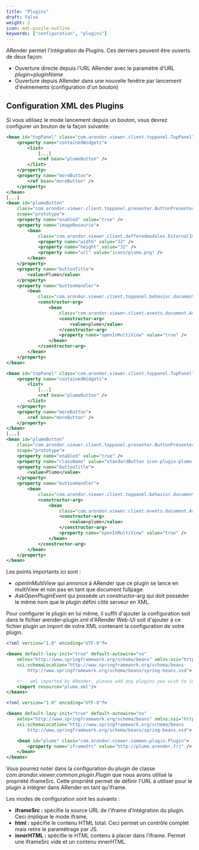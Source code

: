 ```yaml
---
title: "Plugins"
draft: false
weight: 2
icon: mdi-puzzle-outline
keywords: ["configuration", "plugins"]
---
```


ARender permet l'intégration de Plugins. Ces derniers peuvent être
ouverts de deux façon:

- Ouverture directe depuis l'URL ARender avec le paramètre d'URL
  *plugin=pluginName*
- Ouverture depuis ARender dans une nouvelle fenêtre par lancement
  d'évènements (configuration d'un bouton)

## Configuration XML des Plugins

Si vous utilisez le mode lancement depuis un bouton, vous devrez
configurer un bouton de la façon suivante:


``` xml
<bean id="topPanel" class="com.arondor.viewer.client.toppanel.TopPanel">
    <property name="containedWidgets">
        <list>
            [...]
            <ref bean="plumeButton" />
        </list>
    </property>
    <property name="moreButton">
        <ref bean="moreButton" />
    </property>
</bean>
[...]
<bean id="plumeButton"
    class="com.arondor.viewer.client.toppanel.presenter.ButtonPresenter"
    scope="prototype">
    <property name="enabled" value="true" />
    <property name="imageResource">
        <bean
            class="com.arondor.viewer.client.defferedmodules.ExternalImageResource">
            <property name="width" value="32" />
            <property name="height" value="32" />
            <property name="url" value="icons/plume.png" />
        </bean>
    </property>
    <property name="buttonTitle">
        <value>Plume</value>
    </property>
    <property name="buttonHandler">
        <bean
            class="com.arondor.viewer.client.toppanel.behavior.document.GenericHandler">
            <constructor-arg>
                <bean
                    class="com.arondor.viewer.client.events.document.AskOpenPluginEvent">
                    <constructor-arg>
                        <value>plume</value>
                    </constructor-arg>
                    <property name="openInMultiView" value="true" />
                </bean>
            </constructor-arg>
        </bean>
    </property>
</bean>
```




``` xml
<bean id="topPanel" class="com.arondor.viewer.client.toppanel.TopPanel">
    <property name="containedWidgets">
        <list>
            [...]
            <ref bean="plumeButton" />
        </list>
    </property>
    <property name="moreButton">
        <ref bean="moreButton" />
    </property>
</bean>
[...]
<bean id="plumeButton"
    class="com.arondor.viewer.client.toppanel.presenter.ButtonPresenter"
    scope="prototype">
    <property name="enabled" value="true" />
    <property name="className" value="standardButton icon-plugin-plume toppanelButton" />
    <property name="buttonTitle">
        <value>Plume</value>
    </property>
    <property name="buttonHandler">
        <bean
            class="com.arondor.viewer.client.toppanel.behavior.document.GenericHandler">
            <constructor-arg>
                <bean
                    class="com.arondor.viewer.client.events.document.AskOpenPluginEvent">
                    <constructor-arg>
                        <value>plume</value>
                    </constructor-arg>
                    <property name="openInMultiView" value="true" />
                </bean>
            </constructor-arg>
        </bean>
    </property>
</bean>
```


Les points importants ici sont :

- *openInMultiView* qui annonce à ARender que ce plugin se lance en
  multiView et non pas en tant que document fullpage.
- *AskOpenPluginEvent* qui possède un constructor-arg qui doit
  posséder le même nom que le plugin défini côté serveur en XML.

Pour configurer le plugin en lui même, il suffit d'ajouter la
configuration soit dans le fichier arender-plugin.xml d'ARender Web-UI soit
d'ajouter à ce fichier plugin un import de votre XML contenant la
configuration de votre plugin.


``` xml
<?xml version="1.0" encoding="UTF-8"?>

<beans default-lazy-init="true" default-autowire="no"
    xmlns="http://www.springframework.org/schema/beans" xmlns:xsi="http://www.w3.org/2001/XMLSchema-instance"
    xsi:schemaLocation="http://www.springframework.org/schema/beans
        http://www.springframework.org/schema/beans/spring-beans.xsd">

    <!-- xml imported by ARender, please add any plugins you wish to import in this file -->
    <import resource="plume.xml"/>
</beans>
```


``` xml
<?xml version="1.0" encoding="UTF-8"?>

<beans default-lazy-init="true" default-autowire="no"
    xmlns="http://www.springframework.org/schema/beans" xmlns:xsi="http://www.w3.org/2001/XMLSchema-instance"
    xsi:schemaLocation="http://www.springframework.org/schema/beans
        http://www.springframework.org/schema/beans/spring-beans.xsd">

    <bean id="plume" class="com.arondor.viewer.common.plugin.Plugin">
        <property name="iframeSrc" value="http://plume.arender.fr/" />
    </bean>
</beans>
```


Vous pourrez noter dans la configuration du plugin de classe
*com.arondor.viewer.common.plugin.Plugin* que nous avons utilisé la
propriété iframeSrc. Cette propriété permet de définir l'URL à utiliser
pour le plugin à intégrer dans ARender en tant qu'iframe.

Les modes de configuration sont les suivants :

- **iframeSrc :** spécifie la source URL de l'iframe d'intégration du
  plugin. Ceci implique le mode iframe.
- **html :** spécifie le contenu HTML total. Ceci permet un contrôle
  complet mais retire le paramétrage par JS.
- **innerHTML :** spécifie le HTML contenu à placer dans l'iframe.
  Permet une iframeSrc vide et un contenu innerHTML.
